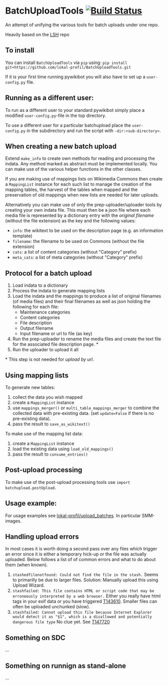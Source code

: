 BatchUploadTools [![Build Status](https://travis-ci.org/lokal-profil/BatchUploadTools.svg?branch=master)](https://travis-ci.org/lokal-profil/BatchUploadTools)
=======

An attempt of unifying the various tools for batch uploads under one repo.

Heavily based on the [LSH](https://github.com/lokal-profil/LSH) repo


## To install

You can install `BatchUploadTools` via `pip` using:
`pip install git+https://github.com/lokal-profil/BatchUploadTools.git`

If it is your first time running pywikibot you will also have to set up a
`user-config.py` file.

## Running as a different user:

To run as a different user to your standard pywikibot simply place a
modified `user-config.py`-file in the top directory.

To use a different user for a particular batchupload place the `user-config.py`
in the subdirectory and run the script with `-dir:<sub-directory>`.

## When creating a new batch upload

Extend `make_info` to create own methods for reading and processing the indata.
Any method marked as abstract must be implemented locally. You can make use
of the various helper functions in the other classes.

If you are making use of mappings lists on Wikimedia Commons then create a
`MappingList` instance for each such list to manage the creation of the
mapping tables, the harvest of the tables when mapped and the preservation of
old mappings when new lists are needed for later uploads.

Alternatively you can make use of only the prep-uploader/uploader tools by
creating your own indata file. This must then be a json file where each media
file is represented by a dictionary entry with the *original filename* (without
the file extension) as the key and the following values:
 - `info`: the wikitext to be used on the description page (e.g. an information
   template)
 - `filename`: the filename to be used on Commons (without the file extension)
 - `cats`: a list of content categories (without "Category" prefix)
 - `meta_cats`: a list of meta categories (without "Category" prefix)

## Protocol for a batch upload

1. Load indata to a dictionary
2. Process the indata to generate mapping lists
3. Load the indata and the mappings to produce a list of original filenames
   (of media files) and their final filenames as well as json holding the
   following for each file:
    - Maintenance categories
    - Content categories
    - File description
    - Output filename
    - Input filename or url to file (as key)
4. Run the prep-uploader to rename the media files and create the text file
   for the associated file description page. \*
5. Run the uploader to upload it all

\* This step is not needed for _upload by url_.

## Using mapping lists
To generate new tables:

1. collect the data you wish mapped
2. create a `MappingList` instance
3. use `mappings_merger()` or `multi_table_mappings_merger` to combine the
   collected data with pre-existing data. (set `update=False` if there is no pre-existing data).
4. pass the result to `save_as_wikitext()`

To make use of the mapping list data:

1. create a `MappingList` instance
2. load the existing data using `load_old_mappings()`
3. pass the result to `consume_entries()`

## Post-upload processing
To make use of the post-upload processing tools use `import batchupload.postUpload`.

## Usage example:

For usage examples see [lokal-profil/upload_batches](https://github.com/lokal-profil/upload_batches).
In particular SMM-images.

## Handling upload errors

In most cases it is worth doing a second pass over any files which trigger an
error since it is either a temporary hick-up or the file was actually uploaded.
Below follows a list of of common errors and what to do about them (when known).

1. `stashedfilenotfound: Could not find the file in the stash.` Seems to
   primarilly be due to larger files. Solution: Manually upload this using
   Upload Wizard.
2. `stashfailed: This file contains HTML or script code that may be erroneously interpreted by a web browser.`
   Either you really have html tags in your exif data or you have triggered [T143610](https://phabricator.wikimedia.org/T143610).
   Smaller files can often be uploaded unchunked (slow).
3. `stashfailed: Cannot upload this file because Internet Explorer would detect it as "$1", which is a disallowed and potentially dangerous file type`
   No clue yet. See [T147720](https://phabricator.wikimedia.org/T147720)

## Something on SDC

...

## Something on runnign as stand-alone

...
